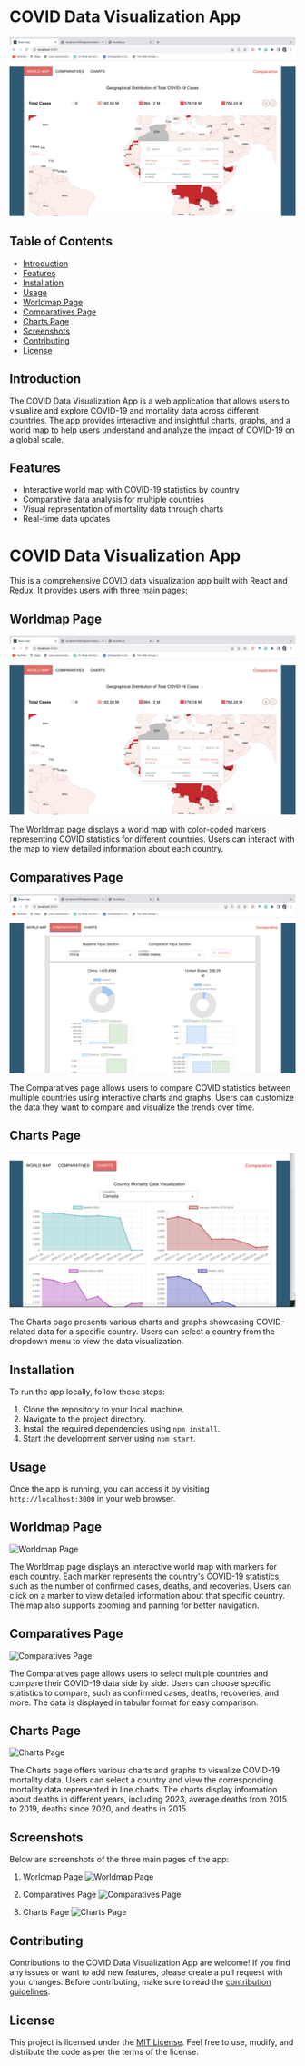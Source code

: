 # COVID Data Visualization App

![App Screenshot](/screenshots/worldmap_screenshot.png)

## Table of Contents
- [Introduction](#introduction)
- [Features](#features)
- [Installation](#installation)
- [Usage](#usage)
- [Worldmap Page](#worldmap-page)
- [Comparatives Page](#comparatives-page)
- [Charts Page](#charts-page)
- [Screenshots](#screenshots)
- [Contributing](#contributing)
- [License](#license)

## Introduction

The COVID Data Visualization App is a web application that allows users to visualize and explore COVID-19 and mortality data across different countries. The app provides interactive and insightful charts, graphs, and a world map to help users understand and analyze the impact of COVID-19 on a global scale.

## Features

- Interactive world map with COVID-19 statistics by country
- Comparative data analysis for multiple countries
- Visual representation of mortality data through charts
- Real-time data updates


# COVID Data Visualization App

This is a comprehensive COVID data visualization app built with React and Redux. It provides users with three main pages:

## Worldmap Page

![Worldmap Page](./screenshots/worldmap_screenshot.png)

The Worldmap page displays a world map with color-coded markers representing COVID statistics for different countries. Users can interact with the map to view detailed information about each country.

## Comparatives Page

![Comparatives Page](./screenshots/comparatives_screenshot.png)

The Comparatives page allows users to compare COVID statistics between multiple countries using interactive charts and graphs. Users can customize the data they want to compare and visualize the trends over time.

## Charts Page

![Charts Page](./screenshots/charts_screenshot.png)

The Charts page presents various charts and graphs showcasing COVID-related data for a specific country. Users can select a country from the dropdown menu to view the data visualization.


## Installation

To run the app locally, follow these steps:

1. Clone the repository to your local machine.
2. Navigate to the project directory.
3. Install the required dependencies using `npm install`.
4. Start the development server using `npm start`.

## Usage

Once the app is running, you can access it by visiting `http://localhost:3000` in your web browser.

## Worldmap Page

![Worldmap Page](/path/to/worldmap_screenshot.png)

The Worldmap page displays an interactive world map with markers for each country. Each marker represents the country's COVID-19 statistics, such as the number of confirmed cases, deaths, and recoveries. Users can click on a marker to view detailed information about that specific country. The map also supports zooming and panning for better navigation.

## Comparatives Page

![Comparatives Page](/path/to/comparatives_screenshot.png)

The Comparatives page allows users to select multiple countries and compare their COVID-19 data side by side. Users can choose specific statistics to compare, such as confirmed cases, deaths, recoveries, and more. The data is displayed in tabular format for easy comparison.

## Charts Page

![Charts Page](/path/to/charts_screenshot.png)

The Charts page offers various charts and graphs to visualize COVID-19 mortality data. Users can select a country and view the corresponding mortality data represented in line charts. The charts display information about deaths in different years, including 2023, average deaths from 2015 to 2019, deaths since 2020, and deaths in 2015.

## Screenshots

Below are screenshots of the three main pages of the app:

1. Worldmap Page
   ![Worldmap Page](/path/to/worldmap_screenshot.png)

2. Comparatives Page
   ![Comparatives Page](/path/to/comparatives_screenshot.png)

3. Charts Page
   ![Charts Page](/path/to/charts_screenshot.png)

## Contributing

Contributions to the COVID Data Visualization App are welcome! If you find any issues or want to add new features, please create a pull request with your changes. Before contributing, make sure to read the [contribution guidelines](CONTRIBUTING.md).

## License

This project is licensed under the [MIT License](LICENSE). Feel free to use, modify, and distribute the code as per the terms of the license.
